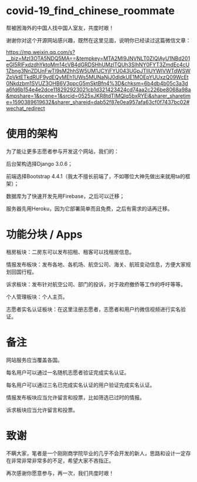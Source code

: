 # covid-19_find_chinese_roommate
帮被困海外的中国人找中国人室友，共度时艰！

谢谢你对这个开源网站感兴趣，既然在这里见面，说明你已经读过这篇微信文章：

https://mp.weixin.qq.com/s?__biz=MzI3OTA5NDQ5MA==&tempkey=MTA2Ml9JNVNLT0ZlQlAyU1NBd201eGI5RlFxdzdhYktoMm14cVB4dGRDSHhUMzlTQUh3SlhNY0FYT3ZmdEc4cU1Zbng3NnZDUnFwTl9sM2hhSW5UM1JCYjFYU043UGpJTllUYWlVWTdWSWZpVktETkdRUF9ydEQyMEh1UWs5MUNaNjJ0dldkUE1MOEpYUUxzQ09WcEt0Nkdzbm1SVUZ3OHB6V3ppcG5mSktBfn4%3D&chksm=6b4db4b05c3a3da6fd6b154e4e2dce118292923021cb1d321423424cd74aa2c226be8068a98a&mpshare=1&scene=1&srcid=0525xJKR8tdTIMQIq5bxRYEi&sharer_sharetime=1590389619632&sharer_shareid=dab52f87e0ea957afa63cf0f7437bc02#wechat_redirect


# 使用的架构
为了能让更多志愿者参与开发这个网站，我们的：

后台架构选择Django 3.0.6；

前端选择Bootstrap 4.4.1（我太不擅长前端了，不如哪位大神先做出来就用ta的框架）；

数据库为了快速开发先用Firebase，之后可以迁移；

服务器先用Heroku，因为它部署简单而且免费，之后有需求的话再迁移。


# 功能分块 / Apps
租房板块：二房东可以发布招租、租客可以找租房信息。

情报发布板块：发布各地、各机场、航空公司、海关、航班变动信息，方便大家规划回国行程。

诉求板块：发布针对航空公司、部门的投诉，对于政府撤侨等工作的呼吁等等。

个人管理板块：个人主页。

志愿者实名认证板块：在这里注册志愿者，志愿者和用户约微信视频进行实名验证。


# 备注
网站服务应当覆盖各国。

每名用户可以通过一名随机志愿者验证完成实名认证。

每名用户可以通过三名已完成实名认证的用户验证完成实名认证。

情报发布板块应当允许留言和投票，比如筛选已过时的情报。

诉求板块应当允许留言和投票。


# 致谢
不瞒大家，笔者是一个刚刚商学院毕业的几乎不会开发的新人，思路和设计一定存在非常非常非常多的不足，希望大家不吝指正。

再次感谢你愿意参与，再一次，我们共度时艰！
